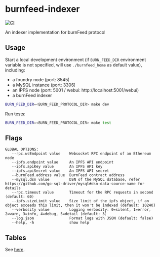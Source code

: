 # burnfeed-indexer
[![CI](https://github.com/AlZaeemOdion/burnfeed-indexer/actions/workflows/test.yml/badge.svg)](https://github.com/AlZaeemOdion/burnfeed-indexer/actions/workflows/test.yml)

An indexer implementation for burnFeed protocol

## Usage

Start a local development environment (if `BURN_FEED_DIR` environment variable is not specified, will use `./burnfeed_home` as default value), including:
- a foundry node (port: 8545)
- a MySQL instance (port: 3306)
- an IPFS node (port: 5001 / webui: http://localhost:5001/webui)
- a burnFeed indexer

```sh
BURN_FEED_DIR=<BURN_FEED_PROTOCOL_DIR> make dev
```

Run tests:
```sh
BURN_FEED_DIR=<BURN_FEED_PROTOCOL_DIR> make test
```

## Flags

```
GLOBAL OPTIONS:
   --rpc.wsEndpoint value    Websocket RPC endpoint of an Ethereum node
   --ipfs.endpoint value     An IPFS API endpoint
   --ipfs.apiKey value       An IPFS API key
   --ipfs.apiSecret value    An IPFS API secret
   --burnFeed.address value  BurnFeed contract address
   --mysql.dsn value         DSN of the MySQL database, refer https://github.com/go-sql-driver/mysql#dsn-data-source-name for details
   --rpc.timeout value       Timeout for the RPC requests in second (default: 60)
   --ipfs.sizeLimit value    Size limit of the ipfs object, if an object exceeds this limit, then it won't be indexed (default: 10240)
   --verbosity value         Logging verbosity: 0=silent, 1=error, 2=warn, 3=info, 4=debug, 5=detail (default: 3)
   --log.json                Format logs with JSON (default: false)
   --help, -h                show help
```

## Tables

See [here](https://github.com/AlZaeemOdion/burnfeed-indexer/blob/main/scripts/ddl.sql).
